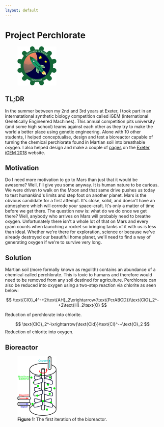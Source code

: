 ```yaml
---
layout: default
---
```


# Project Perchlorate 

<p align="center">
  <figure><img src="/assets/img/igem/T--Exeter--LogoWikiSmall.png" alt="ExeteriGEM.png" width="30%"/></figure>
</p>

## TL;DR
In the summer between my 2nd and 3rd years at Exeter, I took part in an internatational synthetic biology competition called iGEM (international Genetically Engineered Machines). This annual competition pits university (and some high school) teams against each other as they try to make the world a better place using genetic engineering. Alone with 10 other students, I helped conceptualise, design and test a bioreactor capable of turning the chemical perchlorate found in Martian soil into breathable oxygen. I also helped design and make a couple of [pages](http://2018.igem.org/Team:Exeter/HP/Bioreactor) on the [Exeter iGEM 2018](http://2018.igem.org/Team:Exeter/Description) website.

## Motivation
Do I need more motivation to go to Mars than just that it would be awesome? Well, I'll give you some anyway. It is human nature to be curious. We were driven to walk on the Moon and that same drive pushes us today to test humankind's limits and step foot on another planet. Mars is the obvious candidate for a first attempt. It's close, solid, and doesn't have an atmosphere which will corrode your space-craft. It's only a matter of time before we get there. The question now is: what do we do once we get there? Well, anybody who arrives on Mars will probably need to breathe oxygen. Unfortunately there isn't a whole lot of that on Mars and every gram counts when launching a rocket so bringing tanks of it with us is less than ideal. Whether we're there for exploration, science or because we've already destroyed our beautiful home planet, we'll need to find a way of generating oxygen if we're to survive very long.

## Solution
Martian soil (more formally known as regolith) contains an abundance of a chemical called perchlorate. This is toxic to humans and therefore would need to be removed from any soil destined for agriculture. Perchlorate can also be reduced into oxygen using a two-step reaction via chlorite as seen below:

$$
\text{ClO}_4^-+2\text{AH}_2\xrightarrow{\text{PcrABCD}}\text{ClO}_2^-+2\text{H}_2\text{O}
$$

Reduction of perchlorate into chlorite.

$$
\text{ClO}_2^-\xrightarrow{\text{Cld}}\text{Cl}^-+\text{O}_2
$$
Reduction of chlorite into oxygen.



## Bioreactor

<p align="center">
  <figure><img src="assets/img/igem/T--Exeter--BioR100.png" alt="BioR100.png" width="30%"/>
  <figcaption><b>Figure 1:</b> The first iteration of the bioreactor.</figcaption></figure>
</p>
